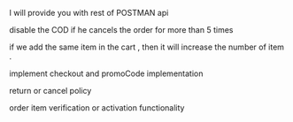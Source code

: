  
I will provide you with rest of POSTMAN api


disable the COD if he cancels the order for more than 5 times

if we add the same item in the cart , then it will increase the number of item .

implement checkout and promoCode implementation

return or cancel policy

order item verification or activation functionality

